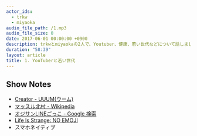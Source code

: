 ```yaml
---
actor_ids:
  - trkw
  - miyaoka
audio_file_path: /1.mp3
audio_file_size: 0
date: 2017-06-01 00:00:00 +0900
description: trkwとmiyaokaの2人で、Youtuber、健康、若い世代などについて話しました。
duration: "58:39"
layout: article
title: 1. YouTuberと若い世代
---
```


## Show Notes

- [Creator - UUUM(ウーム)](https://www.uuum.jp/creator)
- [マッスル北村 - Wikipedia](https://ja.wikipedia.org/wiki/%E3%83%9E%E3%83%83%E3%82%B9%E3%83%AB%E5%8C%97%E6%9D%91)
- [オジサンLINEごっこ - Google 検索](https://www.google.co.jp/search?q=%E3%82%AA%E3%82%B8%E3%82%B5%E3%83%B3LINE%E3%81%94%E3%81%A3%E3%81%93)
- [Life Is Strange: NO EMOJI](http://crazibastid.tumblr.com/post/160744062103)
- スマホネイティブ
